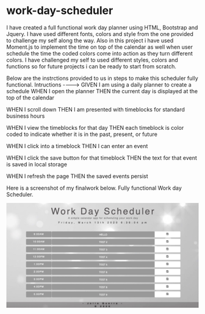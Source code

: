 # work-day-scheduler
I have created a full functional work day planner using HTML, Bootstrap and Jquery. I have used different fonts, colors and style from the one provided to challenge my self along the way.
Also in this project i have used Moment.js to implement the time on top of the calendar as well when user schedule the time the coded colors come into action as they turn different colors.
I have challenged my self to used different styles, colors and functions so for future projects i can be ready to start from scratch.

Below are the instrctions provided to us in steps to make this scheduler fully functional.
Intructions ---->
GIVEN I am using a daily planner to create a schedule
WHEN I open the planner
THEN the current day is displayed at the top of the calendar

WHEN I scroll down
THEN I am presented with timeblocks for standard business hours

WHEN I view the timeblocks for that day
THEN each timeblock is color coded to indicate whether it is in the past, present, or future

WHEN I click into a timeblock
THEN I can enter an event

WHEN I click the save button for that timeblock
THEN the text for that event is saved in local storage

WHEN I refresh the page
THEN the saved events persist

Here is a screenshot of my finalwork below. Fully functional Work day Scheduler.

![](images/Screenshot.jpeg)

